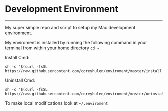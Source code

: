 
# Development Environment
------------------------------------------------------------------
My super simple repo and script to setup my Mac development environment.

My enviroment is installed by running the following command in your terminal from within your home directory `cd ~`

Install Cmd:
```
sh -c "$(curl -fsSL https://raw.githubusercontent.com/coreyhulen/enviroment/master/install.sh)"
```

Uninstall Cmd:
```
sh -c "$(curl -fsSL https://raw.githubusercontent.com/coreyhulen/enviroment/master/uninstall.sh)"
```

To make local modifications look at `~/.enviroment`
